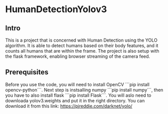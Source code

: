 # HumanDetectionYolov3

## Intro

This is a project that is concerned with Human Detection using the YOLO algorithm. It is able to detect humans based on their body features, and it counts all humans that
are within the frame. The project is also setup with the flask framework, enabling browser streaming of the camera feed.

## Prerequisites

Before you use the code, you will need to install OpenCV ´´´pip install opencv-python´´´. Next step is instsalling numpy ´´´pip install numpy´´´, then you have to also install flask
´´´pip install Flask´´´. You will aslo need to downloada yolov3.weights and put it in the right directory. You can download it from this link: 
https://pjreddie.com/darknet/yolo/


